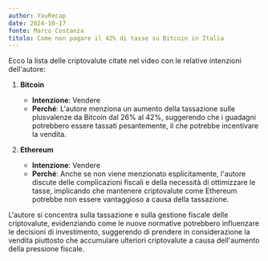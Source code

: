 ```yaml
---
author: YouRecap
date: 2024-10-17
fonte: Marco Costanza
titolo: Come non pagare il 42% di tasse su Bitcoin in Italia
---
```


Ecco la lista delle criptovalute citate nel video con le relative intenzioni dell'autore:

1. **Bitcoin**
   - **Intenzione**: Vendere
   - **Perché**: L'autore menziona un aumento della tassazione sulle plusvalenze da Bitcoin dal 26% al 42%, suggerendo che i guadagni potrebbero essere tassati pesantemente, il che potrebbe incentivare la vendita.

2. **Ethereum**
   - **Intenzione**: Vendere
   - **Perché**: Anche se non viene menzionato esplicitamente, l'autore discute delle complicazioni fiscali e della necessità di ottimizzare le tasse, implicando che mantenere criptovalute come Ethereum potrebbe non essere vantaggioso a causa della tassazione.

L'autore si concentra sulla tassazione e sulla gestione fiscale delle criptovalute, evidenziando come le nuove normative potrebbero influenzare le decisioni di investimento, suggerendo di prendere in considerazione la vendita piuttosto che accumulare ulteriori criptovalute a causa dell'aumento della pressione fiscale.
